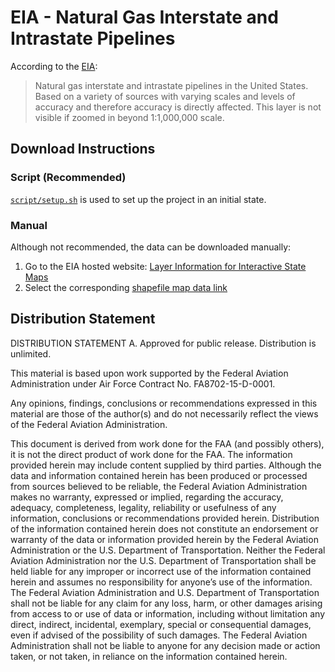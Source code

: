 # EIA - Natural Gas Interstate and Intrastate Pipelines

According to the [EIA](https://www.eia.gov/maps/layer_info-m.php):

> Natural gas interstate and intrastate pipelines in the United States. Based on a variety of sources with varying scales and levels of accuracy and therefore accuracy is directly affected. This layer is not visible if zoomed in beyond 1:1,000,000 scale.

## Download Instructions

### Script (Recommended)

[`script/setup.sh`](../../script/setup.sh) is used to set up the project in an initial state.

### Manual

Although not recommended, the data can be downloaded manually:

1. Go to the EIA hosted website: [Layer Information for Interactive State Maps](https://www.eia.gov/maps/layer_info-m.php)
2. Select the corresponding [shapefile map data link](https://www.eia.gov/maps/map_data/NaturalGas_InterIntrastate_Pipelines_US_EIA.zip)

## Distribution Statement

DISTRIBUTION STATEMENT A. Approved for public release. Distribution is unlimited.

This material is based upon work supported by the Federal Aviation Administration under Air Force Contract No. FA8702-15-D-0001.

Any opinions, findings, conclusions or recommendations expressed in this material are those of the author(s) and do not necessarily reflect the views of the Federal Aviation Administration.

This document is derived from work done for the FAA (and possibly others), it is not the direct product of work done for the FAA. The information provided herein may include content supplied by third parties.  Although the data and information contained herein has been produced or processed from sources believed to be reliable, the Federal Aviation Administration makes no warranty, expressed or implied, regarding the accuracy, adequacy, completeness, legality, reliability or usefulness of any information, conclusions or recommendations provided herein. Distribution of the information contained herein does not constitute an endorsement or warranty of the data or information provided herein by the Federal Aviation Administration or the U.S. Department of Transportation.  Neither the Federal Aviation Administration nor the U.S. Department of Transportation shall be held liable for any improper or incorrect use of the information contained herein and assumes no responsibility for anyone’s use of the information. The Federal Aviation Administration and U.S. Department of Transportation shall not be liable for any claim for any loss, harm, or other damages arising from access to or use of data or information, including without limitation any direct, indirect, incidental, exemplary, special or consequential damages, even if advised of the possibility of such damages. The Federal Aviation Administration shall not be liable to anyone for any decision made or action taken, or not taken, in reliance on the information contained herein.
